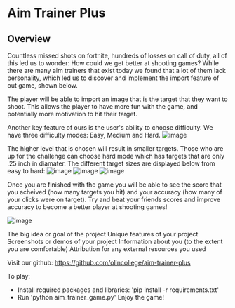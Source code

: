 # Aim Trainer Plus

## Overview

Countless missed shots on fortnite, hundreds of losses on call of duty, all of this led us to wonder: How could we get better at shooting games? While there are many aim trainers that exist today we found that a lot of them lack personality, which led us to discover and implement the import feature of out game, shown below. 

The player will be able to import an image that is the target that they want to shoot. This allows the player to have more fun with the game, and potentially more motivation to hit their target. 

Another key feature of ours is the user's ability to choose difficulty. We have three difficulty modes: Easy, Medium and Hard. 
![image](https://user-images.githubusercontent.com/123502998/236355381-a62e3c2e-513e-4a79-ae71-338ff6d99758.png)

The higher level that is chosen will result in smaller targets. Those who are up for the challenge can choose hard mode which has targets that are only .25 inch in diamater. The different target sizes are displayed below from easy to hard:
![image](https://user-images.githubusercontent.com/123502998/236355623-ec4ddd0f-0c26-445b-bfb0-de563619ccd1.png)
![image](https://user-images.githubusercontent.com/123502998/236355596-2eb2ba20-8342-404c-b6b3-8276706b7d97.png)
![image](https://user-images.githubusercontent.com/123502998/236356008-5d8749ba-b5d6-45d9-869a-4e4463d5428a.png)


Once you are finished with the game you will be able to see the score that you acheived (how many targets you hit) and your accuracy (how many of your clicks were on target). Try and beat your friends scores and improve accuracy to become a better player at shooting games!

![image](https://user-images.githubusercontent.com/123502998/236356067-f9bd72c5-9612-4dbc-8816-a1cb870ab039.png)

The big idea or goal of the project
Unique features of your project
Screenshots or demos of your project
Information about you (to the extent you are comfortable)
Attribution for any external resources you used


Visit our github: https://github.com/olincollege/aim-trainer-plus

To play:
- Install required packages and libraries: 'pip install -r requirements.txt'
- Run 'python aim_trainer_game.py'
Enjoy the game!
